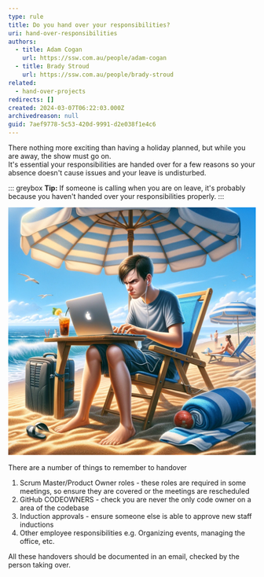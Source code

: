 ```yaml
---
type: rule
title: Do you hand over your responsibilities?
uri: hand-over-responsibilities
authors:
  - title: Adam Cogan
    url: https://ssw.com.au/people/adam-cogan
  - title: Brady Stroud
    url: https://ssw.com.au/people/brady-stroud
related:
  - hand-over-projects
redirects: []
created: 2024-03-07T06:22:03.000Z
archivedreason: null
guid: 7aef9778-5c53-420d-9991-d2e038f1e4c6
---
```


There nothing more exciting than having a holiday planned, but while you are away, the show must go on.  
It's essential your responsibilities are handed over for a few reasons so your absence doesn't cause issues and your leave is undisturbed.

::: greybox
**Tip:** If someone is calling when you are on leave, it's probably because you haven't handed over your responsibilities properly.
:::

<!--endintro-->
![Figure: This is what happens if you don't hand over correctly](angry-dev-beach.png)

There are a number of things to remember to handover

1. Scrum Master/Product Owner roles - these roles are required in some meetings, so ensure they are covered or the meetings are rescheduled
2. GitHub CODEOWNERS - check you are never the only code owner on a area of the codebase
3. Induction approvals - ensure someone else is able to approve new staff inductions
4. Other employee responsibilities e.g. Organizing events, managing the office, etc.

All these handovers should be documented in an email, checked by the person taking over.
